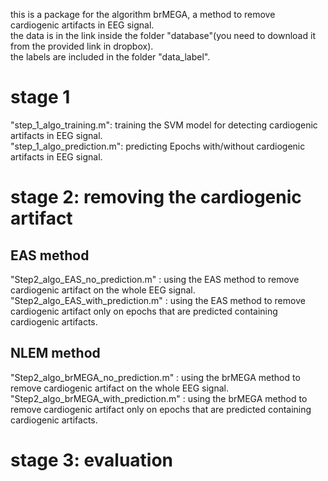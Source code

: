 this is a package for the algorithm brMEGA, a method to remove cardiogenic artifacts in EEG signal.<br/>
the data is in the link inside the folder "database"(you need to download it from the provided link in dropbox).<br/>
the labels are included in the folder "data_label".<br/>
# stage 1
  "step_1_algo_training.m": training the SVM model for detecting cardiogenic artifacts in EEG signal.<br/>
  "step_1_algo_prediction.m": predicting Epochs with/without cardiogenic artifacts in EEG signal.<br/>
  
# stage 2: removing the cardiogenic artifact
 ## EAS method
   "Step2_algo_EAS_no_prediction.m" : using the EAS method to remove cardiogenic artifact on the whole EEG signal.<br/>
   "Step2_algo_EAS_with_prediction.m" : using the EAS method to remove cardiogenic artifact only on  epochs that are predicted containing cardiogenic artifacts.<br/>
 ## NLEM method
   "Step2_algo_brMEGA_no_prediction.m" : using the brMEGA method to remove cardiogenic artifact on the whole EEG signal.<br/>
   "Step2_algo_brMEGA_with_prediction.m" : using the brMEGA method to remove cardiogenic artifact only on  epochs that are predicted containing cardiogenic artifacts.<br/>
# stage 3:  evaluation 
  ## 
  
  
